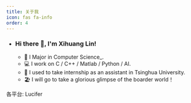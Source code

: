 ```yaml
---
title: 关于我
icon: fas fa-info
order: 4
---
```

- ### Hi there 👋, I'm Xihuang Lin!

  - 🏫  I Major in Computer Science_.
  - 💻  I work on C / C++ / Matlab / Python / AI.
  - 🧠  I used to take internship as an assistant in Tsinghua University.
  - 🏖️  I will go to take a glorious glimpse of the boarder world！

各平台: Lucifer


